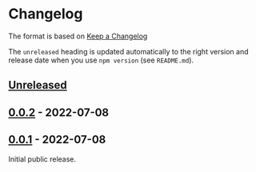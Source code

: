 # Changelog

The format is based on [Keep a Changelog](http://keepachangelog.com/en/1.0.0/)

The `unreleased` heading is updated automatically to the right version and
release date when you use `npm version` (see `README.md`).

## [Unreleased]

## [0.0.2][] - 2022-07-08

## [0.0.1][] - 2022-07-08

Initial public release.


[Unreleased]: https://github.com/faassen/solid-dexie/compare/v0.0.2...HEAD
[0.0.2]: https://github.com/faassen/solid-dexie/compare/v0.0.1...v0.0.2
[0.0.1]: https://github.com/faassen/solid-dexie/tree/v0.0.1